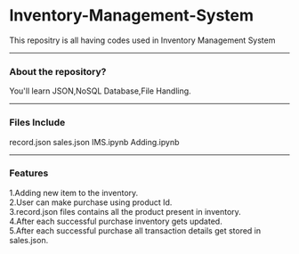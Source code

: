 # Inventory-Management-System
This repositry is all having codes used in Inventory Management System

------
### About the repository?
You'll learn JSON,NoSQL Database,File Handling.

------

### Files Include
record.json
sales.json
IMS.ipynb
Adding.ipynb

-------

### Features
1.Adding new item to the inventory.                                                                                                                                                 
2.User can make purchase using product Id.                                                                                                                                         
3.record.json files contains all the product present in inventory.                                                                                                                 
4.After each successful purchase inventory gets updated.                                                                                                                           
5.After each successful purchase all transaction details get stored in sales.json.                                                                                                 

###
